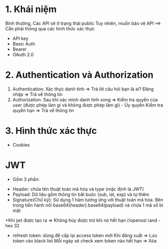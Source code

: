 # 1. Khái niệm

Bình thường, Các API sẽ ở trạng thái public
Tuy nhiên, muốn bảo vệ API ==> Cần phải thông qua các hình thức xác thực

- API key
- Basic Auth
- Bearer
- OAuth 2.0

# 2. Authentication và Authorization

1.  Authentication: Xác thực danh tính => Trả lời câu hỏi bạn là ai?
    Đăng nhập => Trả về thông tin
2.  Authorization: Sau khi xác minh danh tính xong
    => Kiểm tra quyền của user (được phép làm gì và không được phép làm gì) - Ủy quyền
    Kiểm tra quyền hạn => Trả về thông tin

# 3. Hình thức xác thực

- Cookies

# JWT

- Gồm 3 phần:

* Header: chứa tên thuật toán mã hóa và type (mặc định là JWT)
* Payload: Dữ liệu gồm thông tin bắt buộc (sub, iat, exp) và tự thêm
* Signature(Chữ ký): Sử dụng 1 hàm tương ứng với thuật toán mã hóa. Bên trong tiến hành nối base64(header).base64(payload)
  và chứa 1 mã số bí mật

+Khi jwt được tạo ra => Không hủy được trừ khi nó hết hạn
//openssl rand -hex 32

- refresh token: dùng để cấp lại access token mới
  Khi đăng xuất => Lưu token vào black list
  Mỗi ngày sẽ check xem token nào hết hạn => Xóa
